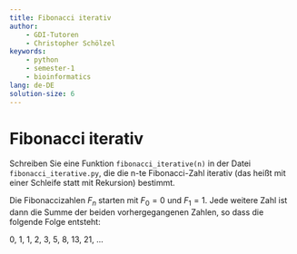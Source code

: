 ```yaml
---
title: Fibonacci iterativ
author:
    - GDI-Tutoren
    - Christopher Schölzel
keywords:
    - python
    - semester-1
    - bioinformatics
lang: de-DE
solution-size: 6
---
```


# Fibonacci iterativ

Schreiben Sie eine Funktion `fibonacci_iterative(n)` in der Datei `fibonacci_iterative.py`, die die n-te Fibonacci-Zahl iterativ (das heißt mit einer Schleife statt mit Rekursion) bestimmt.

Die Fibonaccizahlen $F_n$ starten mit $F_0 = 0$ und $F_1 = 1$. Jede weitere Zahl ist dann die Summe der beiden vorhergegangenen Zahlen, so dass die folgende Folge entsteht:

0, 1, 1, 2, 3, 5, 8, 13, 21, ...
